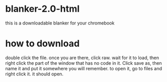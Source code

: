 # blanker-2.0-html
this is a downloadable blanker for your chromebook

# how to download

double click the file. once you are there, click raw. wait for it to load, then right click the part of the window that has no code in it. Click save as, then name it and put it somewhere you will remember. to open it, go to files and right click it. it should open.
